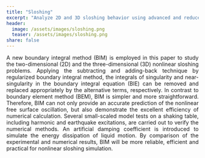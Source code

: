 ```yaml
---
title: "Sloshing"
excerpt: "Analyze 2D and 3D sloshing behavior using advanced and reduced-order computational models."
header:
  image: /assets/images/sloshing.png
  teaser: /assets/images/sloshing.png
share: false
---
```


<p style="text-align: justify;">
A new boundary integral method (BIM) is employed in this paper to study the two-dimensional (2D) and the three-dimensional (3D) nonlinear sloshing problems. Applying the subtracting and adding-back technique by regularized boundary integral method, the integrals of singularity and near-singularity in the boundary integral equation (BIE) can be removed and replaced appropriately by the alternative terms, respectively. In contrast to boundary element method (BEM), BIM is simpler and more straightforward. Therefore, BIM can not only provide an accurate prediction of the nonlinear free surface oscillation, but also demonstrate the excellent efficiency of numerical calculation.
Several small-scaled model tests on a shaking table, including harmonic and earthquake excitations, are carried out to verify the numerical methods. An artificial damping coefficient is introduced to simulate the energy dissipation of liquid motion. By comparison of the experimental and numerical results, BIM will be more reliable, efficient and practical for nonlinear sloshing simulation.
</p>
